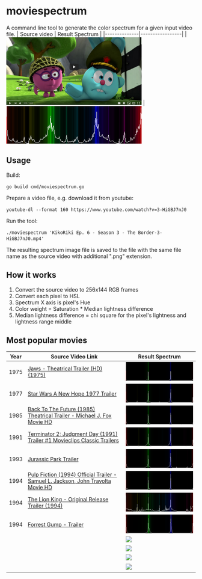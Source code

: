# moviespectrum

A command line tool to generate the color spectrum for a given input video file.
| Source video | Result Spectrum |
|--------------|-----------------|
| <img src="examples/Screenshot_20201022_103659.png" width="360"/> | <img src="examples/KikoRiki%20Ep.%206%20-%20Season%203%20-%20The Border-3-HiGBJ7nJ0.mp4.png" width="360" />

## Usage

Build:
```
go build cmd/moviespectrum.go
```

Prepare a video file, e.g. download it from youtube:
```
youtube-dl --format 160 https://www.youtube.com/watch?v=3-HiGBJ7nJ0
```

Run the tool:
```
./moviespectrum 'KikoRiki Ep. 6 - Season 3 - The Border-3-HiGBJ7nJ0.mp4'
```

The resulting spectrum image file is saved to the file with the same file name as the source video with additional 
".png" extension.

## How it works

1. Convert the source video to 256x144 RGB frames
2. Convert each pixel to HSL
3. Spectrum X axis is pixel's Hue
4. Color weight = Saturation * Median lightness difference
5. Median lightness difference = chi square for the pixel's lightness and lightness range middle 

## Most popular movies

| Year | Source Video Link | Result Spectrum |
|------|-------------------|-----------------|
| 1975 | [Jaws - Theatrical Trailer (HD) (1975)](https://www.youtube.com/watch?v=4pxkU9GVAoA) | <img src="examples/Jaws%20-%20Theatrical%20Trailer%20(HD)%20(1975)-4pxkU9GVAoA.mp4.png"/> |
| 1977 | [Star Wars A New Hope 1977 Trailer](https://www.youtube.com/watch?v=1g3_CFmnU7k) | <img src="examples/Star%20Wars%20A%20New%20Hope%201977%20Trailer-1g3_CFmnU7k.mp4.png"/> |
| 1985 | [Back To The Future (1985) Theatrical Trailer - Michael J. Fox Movie HD](https://www.youtube.com/watch?v=qvsgGtivCgs) | <img src="examples/Back%20To%20The%20Future%20(1985)%20Theatrical%20Trailer%20-%20Michael%20J.%20Fox%20Movie%20HD-qvsgGtivCgs.mp4.png"/> |
| 1991 | [Terminator 2: Judgment Day (1991) Trailer #1 Movieclips Classic Trailers](https://www.youtube.com/watch?v=CRRlbK5w8AE) | <img src="examples/Terminator%202%20-%20Judgment%20Day%20%281991%29%20Trailer%20%231%20_%20Movieclips%20Classic%20Trailers-CRRlbK5w8AE.mp4.png"/> |
| 1993 | [Jurassic Park Trailer](https://www.youtube.com/watch?v=lc0UehYemQA) | <img src="examples/Jurassic%20Park%20Trailer-lc0UehYemQA.mp4.png"/> |
| 1994 | [Pulp Fiction (1994) Official Trailer - Samuel L. Jackson, John Travolta Movie HD](https://www.youtube.com/watch?v=5ZAhzsi1ybM) | <img src="examples/Pulp%20Fiction%20%281994%29%20Official%20Trailer%20-%20Samuel%20L.%20Jackson%2C%20John%20Travolta%20Movie%20HD-5ZAhzsi1ybM.mp4.png"/> |
| 1994 | [The Lion King - Original Release Trailer (1994)](https://www.youtube.com/watch?v=hY7xBISLBIA) | <img src="examples/The%20Lion%20King%20-%20Original%20Release%20Trailer%20%281994%29-hY7xBISLBIA.mp4.png"/> |
| 1994 | [Forrest Gump - Trailer](https://www.youtube.com/watch?v=bLvqoHBptjg) | <img src="examples/Forrest%20Gump%20-%20Trailer-bLvqoHBptjg.mp4.png"/> |
| | []() | <img src="examples/"/> |
| | []() | <img src="examples/"/> |
| | []() | <img src="examples/"/> |
| | []() | <img src="examples/"/> |


